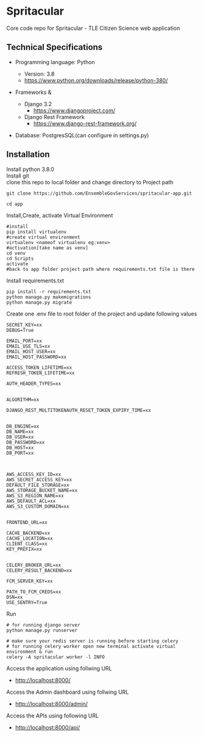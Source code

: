 # Spritacular
Core code repo for Spritacular - TLE Citizen Science web application 

## Technical Specifications
  
* Programming language: Python
  * Version: 3.8
  * <https://www.python.org/downloads/release/python-380/>

* Frameworks &
  * Django 3.2
    * <https://www.djangoproject.com/>
  * Django Rest Framework
    * <https://www.django-rest-framework.org/>
* Database: PostgresSQL(can configure in settings.py)

## Installation

Install python 3.8.0\
Install git\
clone this repo to local folder and change directory to Project path

```properties
git clone https://github.com/EnsembleGovServices/spritacular-app.git

cd app
```

Install,Create, activate Virtual Environment

```properties
#install
pip install virtualenv
#create virtual environment
virtualenv <nameof virtualenv eg:venv>
#activation[take name as venv]
cd venv
cd Scripts
activate
#back to app folder project path where requirements.txt file is there
```

Install requirements.txt

```properties
pip install -r requirements.txt
python manage.py makemigrations
python manage.py migrate
```

Create one .env file to root folder of the project and update following values
```properties
SECRET_KEY=xx
DEBUG=True

EMAIL_PORT=xx
EMAIL_USE_TLS=xx
EMAIL_HOST_USER=xx
EMAIL_HOST_PASSWORD=xx

ACCESS_TOKEN_LIFETIME=xx
REFRESH_TOKEN_LIFETIME=xx

AUTH_HEADER_TYPES=xx


ALGORITHM=xx

DJANGO_REST_MULTITOKENAUTH_RESET_TOKEN_EXPIRY_TIME=xx


DB_ENGINE=xx
DB_NAME=xx
DB_USER=xx
DB_PASSWORD=xx
DB_HOST=xx
DB_PORT=xx



AWS_ACCESS_KEY_ID=xx
AWS_SECRET_ACCESS_KEY=xx
DEFAULT_FILE_STORAGE=xx
AWS_STORAGE_BUCKET_NAME=xx
AWS_S3_REGION_NAME=xx
AWS_DEFAULT_ACL=xx
AWS_S3_CUSTOM_DOMAIN=xx


FRONTEND_URL=xx

CACHE_BACKEND=xx
CACHE_LOCATION=xx
CLIENT_CLASS=xx
KEY_PREFIX=xx


CELERY_BROKER_URL=xx
CELERY_RESULT_BACKEND=xx

FCM_SERVER_KEY=xx

PATH_TO_FCM_CREDS=xx
DSN=xx
USE_SENTRY=True
```

Run

```properties
# for running django server
python manage.py runserver

# make sure your redis server is running before starting celery
# for running celery worker open new terminal activate virtual environment & run
celery -A spritacular worker -l INFO
```

Access the application using follwing URL

* <http://localhost:8000/>

Access the Admin dashboard using follwing URL

* <http://localhost:8000/admin/>

Access the APIs using following URL

* <http://localhost:8000/api/>